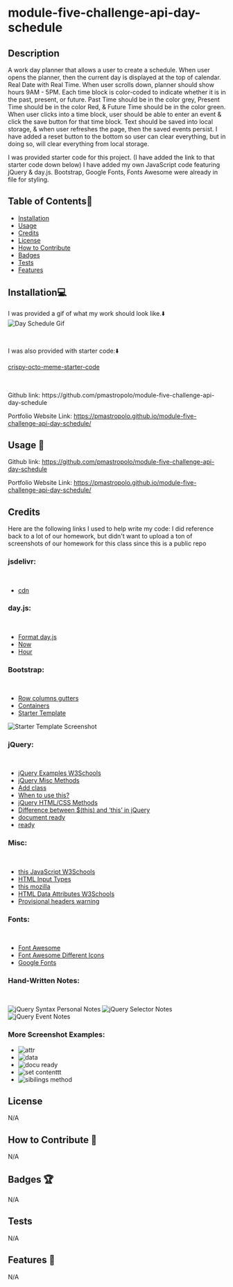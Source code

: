 # module-five-challenge-api-day-schedule


## Description

A work day planner that allows a user to create a schedule. When user opens the planner, then the current day is displayed at the top of calendar. Real Date with Real Time. When user scrolls down, planner should show hours 9AM - 5PM. Each time block is color-coded to indicate whether it is in the past, present, or future. Past Time should be in the color grey, Present Time should be in the color Red, & Future Time should be in the color green. When user clicks into a time block, user should be able to enter an event & click the save button for that time block. Text should be saved into local storage, & when user refreshes the page, then the saved events persist. I have added a reset button to the bottom so user can clear everything, but in doing so, will clear everything from local storage. 

I was provided starter code for this project. (I have added the link to that starter code down below) I have added my own JavaScript code featuring jQuery & day.js. Bootstrap, Google Fonts, Fonts Awesome were already in file for styling. 


## Table of Contents:file_folder:
- [Installation](#installation)
- [Usage](#usage)
- [Credits](#credits)
- [License](#license)
- [How to Contribute](#How-to-Contribute)
- [Badges](#Badges)
- [Tests](#Tests)
- [Features](#Features)

## Installation:computer:

I was provided a gif of what my work should look like.:arrow_down: 
<br>
![Day Schedule Gif](assets/Images/05-third-party-apis-homework-demo.gif)



<br> 

I was also provided with starter code::arrow_down: 
<br>

[crispy-octo-meme-starter-code](https://github.com/coding-boot-camp/crispy-octo-meme/tree/main)



<br>
<br>
Github link: https://github.com/pmastropolo/module-five-challenge-api-day-schedule

Portfolio Website Link: https://pmastropolo.github.io/module-five-challenge-api-day-schedule/

## Usage :open_file_folder:

Github link: https://github.com/pmastropolo/module-five-challenge-api-day-schedule

Portfolio Website Link: https://pmastropolo.github.io/module-five-challenge-api-day-schedule/


## Credits

Here are the following links I used to help write my code: 
I did reference back to a lot of our homework, but didn't want to upload a ton of screenshots of our homework for this class since this is a public repo 

### jsdelivr:
<br>

- [cdn](https://www.jsdelivr.com/)

### day.js:
<br>

- [Format day.js](https://day.js.org/docs/en/display/format)
- [Now](https://day.js.org/docs/en/parse/now)
- [Hour](https://day.js.org/docs/en/get-set/hour)

### Bootstrap:
<br>

- [Row columns gutters](https://getbootstrap.com/docs/5.1/layout/gutters/#row-columns-gutters)
- [Containers](https://getbootstrap.com/docs/5.0/layout/containers/)
- [Starter Template](https://getbootstrap.com/docs/5.1/getting-started/introduction/)

![Starter Template Screenshot](<assets/Images/bootstrap starter template.jpeg>)


### jQuery:
<br>

- [jQuery Examples W3Schools](https://www.w3schools.com/jquery/jquery_examples.asp)
- [jQuery Misc Methods](https://www.w3schools.com/jquery/jquery_ref_misc.asp)
- [Add class](https://www.w3schools.com/jquery/html_addclass.asp)
- [When to use this?](https://teamtreehouse.com/community/when-to-use-this-in-jquery)
- [jQuery HTML/CSS Methods](https://www.w3schools.com/jquery/jquery_ref_html.asp)
- [Difference between $(this) and ‘this’ in jQuery](https://www.geeksforgeeks.org/difference-between-this-and-this-in-jquery/#)
- [document ready](http://learn.jquery.com/using-jquery-core/document-ready/)
- [ready](https://api.jquery.com/ready/#ready-handler)



### Misc:
<br>

- [this JavaScript W3Schools](https://www.w3schools.com/js/js_this.asp)
- [HTML Input Types](https://www.w3schools.com/html/html_form_input_types.asp)
- [this mozilla](https://developer.mozilla.org/en-US/docs/Web/JavaScript/Reference/Operators/this)
- [HTML Data Attributes W3Schools](https://www.w3schools.com/tags/att_global_data.asp)
- [Provisional headers warning](https://developer.chrome.com/docs/devtools/network/reference/?utm_source=devtools#provisional-headers)

### Fonts:
<br>

- [Font Awesome](https://fontawesome.com/)
- [Font Awesome Different Icons](https://fontawesome.com/v5/icons/save?f=classic&s=light&sz=lg&pc=%231b9dee)
- [Google Fonts](https://fonts.google.com/)



<!--- Unsure If I Can Add School Notes So Will Comment This Out For Now
[UC Davis Assignments - ACT 1 - jQuery Elements](https://git.bootcampcontent.com/University-of-California---Davis/UCD-VIRT-FSF-PT-06-2023-U-LOLC/-/tree/main/05-Third-Party-APIs/01-Activities/01-Ins_jQuery-Elements)
[UC Davis Assignments - ACT 25 - Object This](https://git.bootcampcontent.com/University-of-California---Davis/UCD-VIRT-FSF-PT-06-2023-U-LOLC/-/blob/main/03-JavaScript/01-Activities/25-Ins_Object-This/script.js)
[]

-->

### Hand-Written Notes:
<br>

![jQuery Syntax Personal Notes](assets/Images/JavaScriptScreenshot/jquerynotespartone.jpg)
![jQuery Selector Notes](assets/Images/JavaScriptScreenshot/jquerynotesselectors.jpg)
![jQuery Event Notes](assets/Images/JavaScriptScreenshot/jqueryeventsnotes.jpg)


### More Screenshot Examples:

- ![attr](https://github.com/pmastropolo/module-five-challenge-api-day-schedule/assets/135174286/8cbfcb02-0f66-4735-bb4a-758b380b836f)
- ![data](https://github.com/pmastropolo/module-five-challenge-api-day-schedule/assets/135174286/bbaaf206-5b35-418b-9a8d-4fa998aeeb19)
- ![docu ready](https://github.com/pmastropolo/module-five-challenge-api-day-schedule/assets/135174286/57e572ff-aa8a-4cd0-b740-4bae5773bbeb)
- ![set contenttt](https://github.com/pmastropolo/module-five-challenge-api-day-schedule/assets/135174286/ffec57b1-78cf-4dff-9852-2e3f06a60675)
- ![sibilings method](https://github.com/pmastropolo/module-five-challenge-api-day-schedule/assets/135174286/040d5192-bd86-40e8-8360-826220a1ed09)



## License

N/A

## How to Contribute :tada:

N/A

## Badges :trophy:

N/A

## Tests

N/A

## Features :sparkler:

N/A

